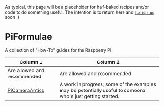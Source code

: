 As typical, this page will be a placeholder for half-baked recipes and/or code to do something useful. The intention is to return here and [`finish up`](https://www.fastcompany.com/3025757/why-you-can-never-finish-anything-and-how-to-finally-change-it) soon :) 

# PiFormulae
A collection of "How-To" guides for the Raspberry Pi

Column 1 | Column 2 
-------- | -------- 
Are allowed and recommended | Are allowed and recommended
[PiCameraAntics](https://github.com/seamusdemora/PiFormulae/blob/master/PiCameraAntics.md) | A work in progress; some of the examples may be potentially useful to someone who's just getting started.  
